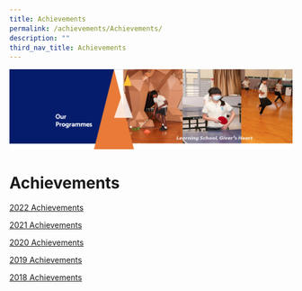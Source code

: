 ```yaml
---
title: Achievements
permalink: /achievements/Achievements/
description: ""
third_nav_title: Achievements
---
```


![](/images/OurProgrammes.png)

Achievements
============


[2022 Achievements](/achievements/2022-Achievements/)

  

[2021 Achievements](/achievements/2021-Achievements/)

  

[2020 Achievements](/achievements/2020-Achievements/)

  

[2019 Achievements](/achievements/2019-Achievements/)

  

[2018 Achievements](/achievements/2018-Achievements/)